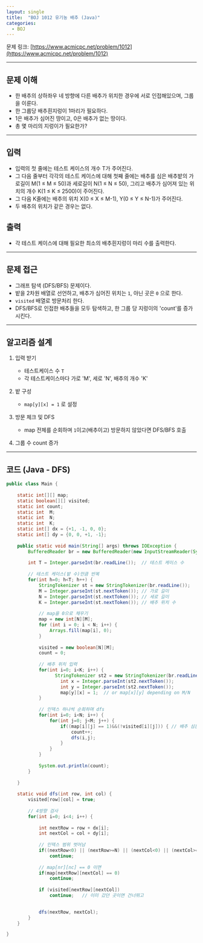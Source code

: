 ```yaml
---
layout: single
title:  "BOJ 1012 유기농 배추 (Java)"
categories: 
  - BOJ
---
```


문제 링크: [https://www.acmicpc.net/problem/1012](https://www.acmicpc.net/problem/1012)

---

## 문제 이해

- 한 배추의 상하좌우 네 방향에 다른 배추가 위치한 경우에 서로 인접해있으며, 그룹을 이룬다.
- 한 그룹당 배추흰지렁이 1마리가 필요하다.
- 1은 배추가 심어진 땅이고, 0은 배추가 없는 땅이다.
- 총 몇 마리의 지렁이가 필요한가?

---

## 입력
- 입력의 첫 줄에는 테스트 케이스의 개수 T가 주어진다. 
- 그 다음 줄부터 각각의 테스트 케이스에 대해 첫째 줄에는 배추를 심은 배추밭의 가로길이 M(1 ≤ M ≤ 50)과 세로길이 N(1 ≤ N ≤ 50), 그리고 배추가 심어져 있는 위치의 개수 K(1 ≤ K ≤ 2500)이 주어진다. 
- 그 다음 K줄에는 배추의 위치 X(0 ≤ X ≤ M-1), Y(0 ≤ Y ≤ N-1)가 주어진다. 
- 두 배추의 위치가 같은 경우는 없다.


## 출력
- 각 테스트 케이스에 대해 필요한 최소의 배추흰지렁이 마리 수를 출력한다.


---

## 문제 접근

- 그래프 탐색 (DFS/BFS) 문제이다.
- 밭을 2차원 배열로 선언하고, 배추가 심어진 위치는 `1`, 아닌 곳은 `0` 으로 한다.
- `visited` 배열로 방문처리 한다.
- DFS/BFS로 인접한 배추들을 모두 탐색하고, 한 그룹 당 지렁이의 'count'를 증가시킨다.

---

## 알고리즘 설계

1. 입력 받기
   - 테스트케이스 수 `T`
   - 각 테스트케이스마다 가로 'M', 세로 'N', 배추의 개수 'K'
2. 밭 구성
   - `map[y][x] = 1` 로 설정
3. 방문 체크 및 DFS
   - map 전체를 순회하며 `1`이고(배추이고) 방문하지 않았다면 DFS/BFS 호출

4. 그룹 수 count 증가

---

## 코드 (Java - DFS)

```java
public class Main {
	
	static int[][] map;
	static boolean[][] visited;
	static int count;
	static int  M;
	static int  N;
	static int  K;
	static int[] dx = {+1, -1, 0, 0};
	static int[] dy = {0, 0, +1, -1};
	
	public static void main(String[] args) throws IOException {
		BufferedReader br = new BufferedReader(new InputStreamReader(System.in));
		
		int T = Integer.parseInt(br.readLine());  // 테스트 케이스 수
		
		// 테스트 케이스(밭 수)만큼 반복
		for(int h=0; h<T; h++) {
			StringTokenizer st = new StringTokenizer(br.readLine());
			M = Integer.parseInt(st.nextToken()); // 가로 길이
			N = Integer.parseInt(st.nextToken()); // 세로 길이
			K = Integer.parseInt(st.nextToken()); // 배추 위치 수
			
			// map을 0으로 채우기
			map = new int[N][M];
			for (int i = 0; i < N; i++) {
			    Arrays.fill(map[i], 0);
			}
			
			visited = new boolean[N][M];
			count = 0;
			
			// 배추 위치 입력
			for(int i=0; i<K; i++) {
				  StringTokenizer st2 = new StringTokenizer(br.readLine());
				    int x = Integer.parseInt(st2.nextToken());
				    int y = Integer.parseInt(st2.nextToken());
				    map[y][x] = 1;  // or map[x][y] depending on M/N
			}
			
			// 인덱스 하나씩 순회하며 dfs
			for(int i=0; i<N; i++) {
				for(int j=0; j<M; j++) {
					if((map[i][j] == 1)&&(!visited[i][j])) { // 배추 심은 땅(1)이고, 방문x라면
						count++;
						dfs(i,j);
					}
				}
			}
			
			System.out.println(count);
		}
		
	}
	
	static void dfs(int row, int col) {
		visited[row][col] = true;
		
		// 4방향 검사
		for(int i=0; i<4; i++) {
			
			int nextRow = row + dx[i];
		    int nextCol = col + dy[i];
			
			// 인덱스 범위 벗어남
			if((nextRow<0) || (nextRow>=N) || (nextCol<0) || (nextCol>=M))
				continue;
			
			// map[nr][nc] == 0 이면
			if(map[nextRow][nextCol] == 0)
				continue;
			
			if (visited[nextRow][nextCol])
			    continue;   // 이미 갔던 곳이면 건너뛰고

			
			dfs(nextRow, nextCol);
		}
	}

}
```


